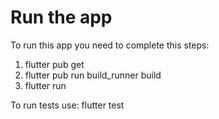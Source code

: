# Run the app
  
To run this app you need to complete this steps:
1. flutter pub get
1. flutter pub run build_runner build
1. flutter run

To run tests use: flutter test